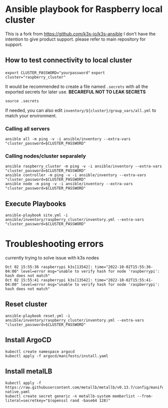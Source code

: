 # Ansible playbook for Raspberry local cluster

This is a fork from https://github.com/k3s-io/k3s-ansible I don't have the intention to give product support. please refer to main repository for support.

## How to test connectivity to local cluster

`export CLUSTER_PASSWORD="yourpassword"`
`export cluster="raspberry_cluster"`

It would be recommended to create a file named `.secrets` with all the exported secrets for later use. **BECAREFUL NOT TO LEAK SECRETS**

`source .secrets`

If needed, you can also edit `inventory/${cluster}/group_vars/all.yml` to match your environment.

### Calling all servers
```
ansible all -m ping -v -i ansible/inventory --extra-vars "cluster_password=$CLUSTER_PASSWORD"
```

### Calling nodes/cluster separalely

```
ansible raspberry_cluster -m ping -v -i ansible/inventory --extra-vars "cluster_password=$CLUSTER_PASSWORD"
ansible controller -m ping -v -i ansible/inventory --extra-vars "cluster_password=$CLUSTER_PASSWORD"
ansible node -m ping -v -i ansible/inventory --extra-vars "cluster_password=$CLUSTER_PASSWORD"
```

## Execute Playbooks

```
ansible-playbook site.yml -i ansible/inventory/raspberry_cluster/inventory.yml --extra-vars "cluster_password=$CLUSTER_PASSWORD"
```


# Troubleshooting errors

currently trying to solve issue with k3s nodes

```
Oct 02 15:55:36 raspberrypi k3s[13542]: time="2022-10-02T15:55:36-04:00" level=error msg="unable to verify hash for node 'raspberrypi': hash does not match"
Oct 02 15:55:41 raspberrypi k3s[13542]: time="2022-10-02T15:55:41-04:00" level=error msg="unable to verify hash for node 'raspberrypi': hash does not match"

```


## Reset cluster

```
ansible-playbook reset.yml -i ansible/inventory/raspberry_cluster/inventory.yml --extra-vars "cluster_password=$CLUSTER_PASSWORD"
```


## Install ArgoCD

```
kubectl create namespace argocd
kubectl apply -f argocd/manifests/install.yaml
```

## Install metalLB

```
kubectl apply -f https://raw.githubusercontent.com/metallb/metallb/v0.13.7/config/manifests/metallb-native.yaml
kubectl create secret generic -n metallb-system memberlist --from-literal=secretkey="$(openssl rand -base64 128)"

```